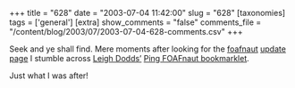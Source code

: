 +++
title = "628"
date = "2003-07-04 11:42:00"
slug = "628"
[taxonomies]
tags = ['general']
[extra]
show_comments = "false"
comments_file = "/content/blog/2003/07/2003-07-04-628-comments.csv"
+++

Seek and ye shall find. Mere moments after looking for the [foafnaut](http://jibbering.com/foaf/foafnaut.svg) [update page](http://jibbering.com/foaf/update.html) I stumble across [Leigh Dodds’](http://www.ldodds.com/blog/) [Ping FOAFnaut bookmarklet](http://www.ldodds.com/blog/archives/000052.html).

Just what I was after!
